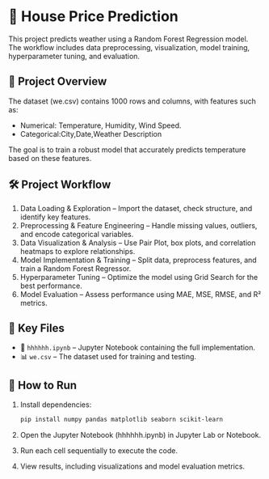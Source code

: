 # 🏡 House Price Prediction  

This project predicts weather using a Random Forest Regression model. The workflow includes data preprocessing, visualization, model training, hyperparameter tuning, and evaluation.  

## 📌 Project Overview  

The dataset (we.csv) contains 1000 rows and  columns, with features such as:  
- Numerical: Temperature, Humidity, Wind Speed.  
- Categorical:City,Date,Weather Description  

The goal is to train a robust model that accurately predicts temperature based on these features.  

## 🛠 Project Workflow  

1. Data Loading & Exploration – Import the dataset, check structure, and identify key features.  
2. Preprocessing & Feature Engineering – Handle missing values, outliers, and encode categorical variables.  
3. Data Visualization & Analysis – Use Pair Plot, box plots, and correlation heatmaps to explore relationships.  
4. Model Implementation & Training – Split data, preprocess features, and train a Random Forest Regressor.  
5. Hyperparameter Tuning – Optimize the model using Grid Search for the best performance.  
6. Model Evaluation – Assess performance using MAE, MSE, RMSE, and R² metrics.  

## 📂 Key Files  

- 📜 `hhhhhh.ipynb` – Jupyter Notebook containing the full implementation.  
- 📊 `we.csv` – The dataset used for training and testing.  

## 🚀 How to Run  

1. Install dependencies:  
   ```bash
   pip install numpy pandas matplotlib seaborn scikit-learn

2. Open the Jupyter Notebook (hhhhhh.ipynb) in Jupyter Lab or Notebook.

3. Run each cell sequentially to execute the code.

4. View results, including visualizations and model evaluation metrics.